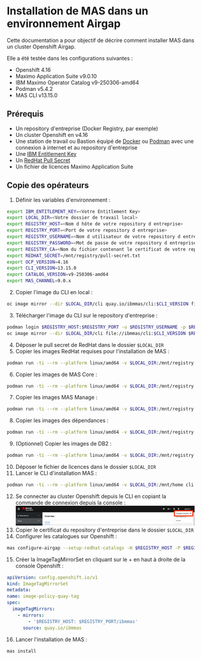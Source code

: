 # Installation de MAS dans un environnement Airgap

Cette documentation a pour objectif de décrire comment installer MAS dans un cluster Openshift Airgap.

Elle a été testée dans les configurations suivantes :
- Openshift 4.16
- Maximo Application Suite v9.0.10
- IBM Maximo Operator Catalog v9-250306-amd64
- Podman v5.4.2
- MAS CLI v13.15.0

## Prérequis
- Un repository d'entreprise (Docker Registry, par exemple)
- Un cluster Openshift en v4.16
- Une station de travail ou Bastion équipé de [Docker](https://www.docker.com/products/docker-desktop/) ou [Podman](https://podman-desktop.io/) avec une connexion à internet et au repository d'entreprise
- Une [IBM Entitlement Key](https://myibm.ibm.com/products-services/containerlibrary)
- Un [RedHat Pull Secret](https://console.redhat.com/openshift/install/pull-secret)
- Un fichier de licences Maximo Application Suite

## Copie des opérateurs
1. Définir les variables d'environnement :
```bash
export IBM_ENTITLEMENT_KEY=<Votre Entitlement Key>
export LOCAL_DIR=<Votre dossier de travail local>
export REGISTRY_HOST=<Nom d hôte de votre repository d entreprise>
export REGISTRY_PORT=<Port de votre repository d entreprise>
export REGISTRY_USERNAME=<Nom d utilisateur de votre repository d entreprise>
export REGISTRY_PASSWORD=<Mot de passe de votre repository d entreprise>
export REGISTRY_CA=<Nom du fichier contenant le certificat de votre repository d entreprise>
export REDHAT_SECRET=/mnt/registry/pull-secret.txt
export OCP_VERSION=4.16
export CLI_VERSION=13.15.0
export CATALOG_VERSION=v9-250306-amd64
export MAS_CHANNEL=9.0.x
```
2. Copier l'image du CLI en local :
```bash
oc image mirror --dir $LOCAL_DIR/cli quay.io/ibmmas/cli:$CLI_VERSION file://ibmmas/cli:$CLI_VERSION
```
3. Télécharger l'image du CLI sur le repository d'entreprise :
```bash
podman login $REGISTRY_HOST:$REGISTRY_PORT -u $REGISTRY_USERNAME -p $REGISTRY_PASSWORD
oc image mirror --dir $LOCAL_DIR/cli file://ibmmas/cli:$CLI_VERSION $REGISTRY_HOST:$REGISTRY_PORT/ibmmas/cli:$CLI_VERSION
```
4. Déposer le pull secret de RedHat dans le dossier `$LOCAL_DIR`
5. Copier les images RedHat requises pour l'installation de MAS :
```bash
podman run -ti --rm --platform linux/amd64 -v $LOCAL_DIR:/mnt/registry quay.io/ibmmas/cli:$CLI_VERSION mas mirror-redhat-images --mode direct --dir /mnt/registry/redhat -H $REGISTRY_HOST -P $REGISTRY_PORT -u $REGISTRY_USERNAME -p $REGISTRY_PASSWORD --pullsecret $REDHAT_SECRET --mirror-operators --release $OCP_VERSION --no-confirm
```
6. Copier les images de MAS Core :
```bash
podman run -ti --rm --platform linux/amd64 -v $LOCAL_DIR:/mnt/registry quay.io/ibmmas/cli:$CLI_VERSION mas mirror-images -m direct -d /mnt/registry/core -H $REGISTRY_HOST -P $REGISTRY_PORT -u $REGISTRY_USERNAME -p $REGISTRY_PASSWORD -c $CATALOG_VERSION -C $MAS_CHANNEL --mirror-catalog --mirror-core --ibm-entitlement $IBM_ENTITLEMENT_KEY
```
7. Copier les images MAS Manage :
```bash
podman run -ti --rm --platform linux/amd64 -v $LOCAL_DIR:/mnt/registry quay.io/ibmmas/cli:$CLI_VERSION mas mirror-images -m direct -d /mnt/registry/apps -H $REGISTRY_HOST -P $REGISTRY_PORT -u $REGISTRY_USERNAME -p $REGISTRY_PASSWORD -c $CATALOG_VERSION -C $MAS_CHANNEL --mirror-manage --ibm-entitlement $IBM_ENTITLEMENT_KEY
```
8. Copier les images des dépendances :
```bash
podman run -ti --rm --platform linux/amd64 -v $LOCAL_DIR:/mnt/registry quay.io/ibmmas/cli:$CLI_VERSION mas mirror-images -m direct -d /mnt/registry/others -H $REGISTRY_HOST -P $REGISTRY_PORT -u $REGISTRY_USERNAME -p $REGISTRY_PASSWORD -c $CATALOG_VERSION -C $MAS_CHANNEL --mirror-mongo --mirror-tsm --mirror-sls --mirror-cfs --ibm-entitlement $IBM_ENTITLEMENT_KEY 
```
9. (Optionnel) Copier les images de DB2 :
```bash
podman run -ti --rm --platform linux/amd64 -v $LOCAL_DIR:/mnt/registry quay.io/ibmmas/cli:$CLI_VERSION mas mirror-images -m direct -d /mnt/registry/others -H $REGISTRY_HOST -P $REGISTRY_PORT -u $REGISTRY_USERNAME -p $REGISTRY_PASSWORD -c $CATALOG_VERSION -C $MAS_CHANNEL --mirror-db2 --ibm-entitlement $IBM_ENTITLEMENT_KEY
```
10. Déposer le fichier de licences dans le dossier `$LOCAL_DIR`
11. Lancer le CLI d'installation MAS :
```bash
podman run -ti --rm --platform linux/amd64 -v $LOCAL_DIR:/mnt/home cli:$CLI_VERSION
```
12.	Se connecter au cluster Openshift depuis le CLI en copiant la commande de connexion depuis la console :
![login_cmd.png](img/login_cmd.png)
13. Copier le certificat du repository d'entreprise dans le dossier `$LOCAL_DIR`
14. Configurer les catalogues sur Openshift :
```bash
mas configure-airgap --setup-redhat-catalogs -H $REGISTRY_HOST -P $REGISTRY_PORT -u $REGISTRY_USERNAME -p $REGISTRY_PASSWORD --ca-file /mnt/home/$REGISTRY_CA --no-confirm
```
15. Créer la ImageTagMirrorSet en cliquant sur le + en haut à droite de la console Openshift :
```yml
apiVersion: config.openshift.io/v1
kind: ImageTagMirrorSet
metadata:
name: image-policy-quay-tag
spec:
  imageTagMirrors:
    - mirrors:
        - '$REGISTRY_HOST: $REGISTRY_PORT/ibmmas'
      source: quay.io/ibmmas
```
16. Lancer l'installation de MAS :
```bash
mas install
```